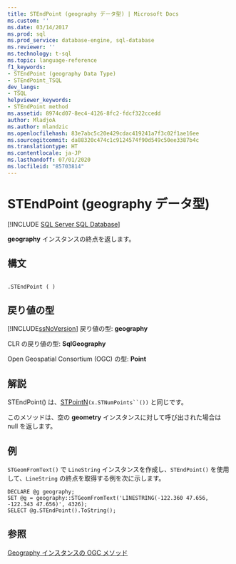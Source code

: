 ```yaml
---
title: STEndPoint (geography データ型) | Microsoft Docs
ms.custom: ''
ms.date: 03/14/2017
ms.prod: sql
ms.prod_service: database-engine, sql-database
ms.reviewer: ''
ms.technology: t-sql
ms.topic: language-reference
f1_keywords:
- STEndPoint (geography Data Type)
- STEndPoint_TSQL
dev_langs:
- TSQL
helpviewer_keywords:
- STEndPoint method
ms.assetid: 8974cd07-8ec4-4126-8fc2-fdcf322ccedd
author: MladjoA
ms.author: mlandzic
ms.openlocfilehash: 83e7abc5c20e429cdac419241a7f3c02f1ae16ee
ms.sourcegitcommit: da88320c474c1c9124574f90d549c50ee3387b4c
ms.translationtype: HT
ms.contentlocale: ja-JP
ms.lasthandoff: 07/01/2020
ms.locfileid: "85703814"
---
```

# <a name="stendpoint-geography-data-type"></a>STEndPoint (geography データ型)
[!INCLUDE [SQL Server SQL Database](../../includes/applies-to-version/sql-asdb.md)]

  **geography** インスタンスの終点を返します。  
  
## <a name="syntax"></a>構文  
  
```  
  
.STEndPoint ( )  
```  
  
## <a name="return-types"></a>戻り値の型  
 [!INCLUDE[ssNoVersion](../../includes/ssnoversion-md.md)] 戻り値の型: **geography**  
  
 CLR の戻り値の型: **SqlGeography**  
  
 Open Geospatial Consortium (OGC) の型: **Point**  
  
## <a name="remarks"></a>解説  
 STEndPoint() は、[STPointN](../../t-sql/spatial-geography/stpointn-geography-data-type.md)`(x.STNumPoints``())` と同じです。  
  
 このメソッドは、空の **geometry** インスタンスに対して呼び出された場合は null を返します。  
  
## <a name="examples"></a>例  
 `STGeomFromText()` で `LineString` インスタンスを作成し、`STEndPoint()` を使用して、`LineString` の終点を取得する例を次に示します。  
  
```  
DECLARE @g geography;  
SET @g = geography::STGeomFromText('LINESTRING(-122.360 47.656, -122.343 47.656)', 4326);  
SELECT @g.STEndPoint().ToString();  
```  
  
## <a name="see-also"></a>参照  
 [Geography インスタンスの OGC メソッド](../../t-sql/spatial-geography/ogc-methods-on-geography-instances.md)  
  
  
